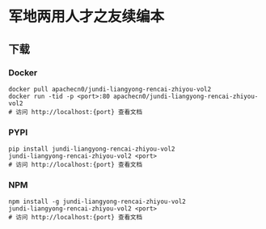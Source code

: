 # 军地两用人才之友续编本

## 下载

### Docker

```
docker pull apachecn0/jundi-liangyong-rencai-zhiyou-vol2
docker run -tid -p <port>:80 apachecn0/jundi-liangyong-rencai-zhiyou-vol2
# 访问 http://localhost:{port} 查看文档
```

### PYPI

```
pip install jundi-liangyong-rencai-zhiyou-vol2
jundi-liangyong-rencai-zhiyou-vol2 <port>
# 访问 http://localhost:{port} 查看文档
```

### NPM

```
npm install -g jundi-liangyong-rencai-zhiyou-vol2
jundi-liangyong-rencai-zhiyou-vol2 <port>
# 访问 http://localhost:{port} 查看文档
```